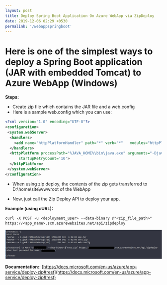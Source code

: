 ```yaml
---
layout: post
title: Deploy Spring Boot Application On Azure WebApp via ZipDeploy
date: 2019-12-06 02:29 +0530
permalink: '/webappspringboot'
---
```


# Here is one of the simplest ways to deploy a Spring Boot application (JAR with embedded Tomcat) to Azure WebApp (Windows)

__Steps:__

- Create zip file which contains the JAR file and a web.config
- Here is a sample web.config which you can use:

```xml
<?xml version="1.0" encoding="UTF-8"?>
<configuration>
 <system.webServer>
  <handlers>
    <add name="httpPlatformHandler" path="*" verb="*"   modules="httpPlatformHandler" resourceType="Unspecified" />
  </handlers>
  <httpPlatform processPath="%JAVA_HOME%\bin\java.exe" arguments="-Djava.net.preferIPv4Stack=true -Dserver.port=%HTTP_PLATFORM_PORT% -jar &quot;%HOME%\site\wwwroot\app.jar&quot;" 
      startupRetryCount='10'>
  </httpPlatform>
 </system.webServer>
</configuration>
```

- When using zip deploy, the contents of the zip gets transferred to D:\home\site\wwwroot of the WebApp

- Now, just call the Zip Deploy API to deploy your app.

__Example (using cURL):__

```curl
curl -X POST -u <deployment_user> --data-binary @"<zip_file_path>" https://<app_name>.scm.azurewebsites.net/api/zipdeploy
```

![](/assets/zipdeploy.jpg)

__Documentation:__: [https://docs.microsoft.com/en-us/azure/app-service/deploy-zip#rest](https://docs.microsoft.com/en-us/azure/app-service/deploy-zip#rest)